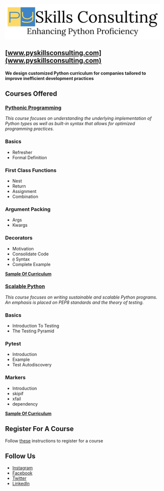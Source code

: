 ![PySkills Consulting Logo](images/pyskills_logo.jpg)
## [www.pyskillsconsulting.com](www.pyskillsconsulting.com)

#### We design customized Python curriculum for companies tailored to improve inefficient development practices

## Courses Offered
### [Pythonic Programming](https://pyskillsconsulting.com/pythonic-programming)
*This course focuses on understanding the underlying implementation of Python types as well as built-in syntax that allows for optimized programming practices.*
### Basics
* Refresher
* Formal Definition
### First Class Functions
* Nest
* Return
* Assignment
* Combination
### Argument Packing
* Args
* Kwargs
### Decorators
* Motivation
* Consolidate Code
* `@` Syntax
* Complete Example

**[Sample Of Curriculum](https://pyskillsconsulting.github.io/Decorators/#/)**

### [Scalable Python](https://pyskillsconsulting.com/scalable-python)
*This course focuses on writing sustainable and scalable Python programs. An emphasis is placed on PEP8 standards and the theory of testing.*
### Basics
* Introduction To Testing
* The Testing Pyramid
### Pytest
* Introduction
* Example
* Test Autodiscovery
### Markers
* Introduction
* skipif
* xfail
* dependency

**[Sample Of Curriculum](https://pyskillsconsulting.github.io/Unit-Testing/#/)**

## Register For A Course
Follow [these](https://pyskillsconsulting.com/scalable-python-registration) instructions to register for a course

## Follow Us
* [Instagram](https://www.instagram.com/pyskills/)
* [Facebook](https://www.facebook.com/PySkills)
* [Twitter](https://twitter.com/PyskillsC)
* [LinkedIn](https://www.linkedin.com/company/pyskills-consulting)
